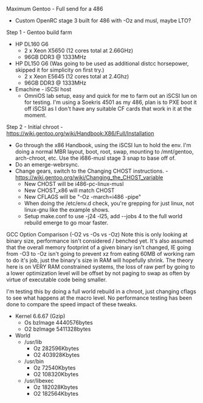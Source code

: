 Maximum Gentoo - Full send for a 486
- Custom OpenRC stage 3 built for 486 with -Oz and musl, maybe LTO?

Step 1 - Gentoo build farm
- HP DL160 G6
  - 2 x Xeon X5650 (12 cores total at 2.66GHz)
  - 96GB DDR3 @ 1333MHz
- HP DL150 G6 (Was going to be used as additional distcc horsepower, skipped it for simplicity on first try.)
  - 2 x Xeon E5645 (12 cores total at 2.4Ghz)
  - 96GB DDR3 @ 1333MHz
- Emachine - iSCSI host
  - OmniOS lab setup, easy and quick for me to farm out an iSCSI lun on for testing. I'm using a Soekris 4501 as my 486, plan is to PXE boot it off iSCSI as I don't have any suitable CF cards that work in it at the moment.

Step 2 - Initial chroot - https://wiki.gentoo.org/wiki/Handbook:X86/Full/Installation
- Go through the x86 Handbook, using the iSCSI lun to hold the env. I'm doing a normal MBR layout, boot, root, swap, mounting to /mnt/gentoo, arch-chroot, etc. Use the i686-musl stage 3 snap to base off of.
- Do an emerge-webrsync.
- Change gears, switch to the Changing CHOST instructions. - https://wiki.gentoo.org/wiki/Changing_the_CHOST_variable
  - New CHOST will be i486-pc-linux-musl
  - New CHOST_x86 will match CHOST
  - New CFLAGS will be "-Oz -march=i486 -pipe"
  - When doing the /etc/env.d check, you're grepping for just linux, not linux-gnu like the example shows.
  - Setup make.conf to use -j24 -l25, add --jobs 4 to the full world rebuild emerge to go moar faster.

GCC Option Comparison (-O2 vs -Os vs -Oz)
Note this is only looking at binary size, performance isn't considered / benched yet. It's also assumed that the overall memory footprint of a given binary isn't changed, IE going from -O3 to -Oz isn't going to prevent xz from eating 60MB of working ram to do it's job, just the binary's size in RAM will hopefully shrink. The theory here is on VERY RAM constrained systems, the loss of raw perf by going to a lower optimization level will be offset by not paging to swap as often by virtue of executable code being smaller.

I'm testing this by doing a full world rebuild in a chroot, just changing cflags to see what happens at the macro level. No performance testing has been done to compare the speed impact of these tweaks.

- Kernel 6.6.67 (Gzip)
  - Os bzImage 4440576bytes
  - O2 bzImage 5411328bytes
- World
  - /usr/lib
    - Oz 282596Kbytes
    - O2 403928Kbytes
  - /usr/bin
    - Oz 72540Kbytes
    - O2 108320Kbytes
  - /usr/libexec
    - Oz 182028Kbytes
    - O2 182564Kbytes

